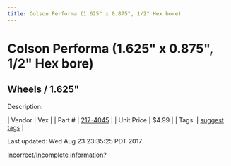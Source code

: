 ```yaml
---
title: Colson Performa (1.625" x 0.875", 1/2" Hex bore)
---
```


# Colson Performa (1.625" x 0.875", 1/2" Hex bore)
## Wheels / 1.625"
Description: 	 

| Vendor | Vex | 
| Part # | [217-4045](http://www.vexrobotics.com/vexpro/motion/wheels-and-hubs/colsonperforma.html) | 
| Unit Price | $4.99 | 
| Tags: | [suggest tags](https://docs.google.com/forms/d/e/1FAIpQLSeWyY8v3RgOty-MyWmh9U0iivNYN_molChYyS-0U-o-kOAv_g/viewform) | 

Last updated: Wed Aug 23 23:35:25 PDT 2017

 [Incorrect/Incomplete information?](https://docs.google.com/forms/d/e/1FAIpQLSeWyY8v3RgOty-MyWmh9U0iivNYN_molChYyS-0U-o-kOAv_g/viewform)